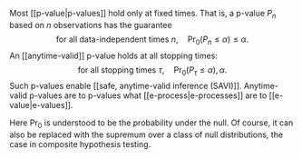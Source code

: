 Most [[p-value|p-values]] hold only at fixed times. That is, a p-value $P_n$ based on $n$ observations has the guarantee 
$$
\text{for all data-independent times }n, \quad \Pr_0(P_n \leq\alpha)\leq \alpha.
$$
An [[anytime-valid]] p-value holds at all stopping times: 
$$
\text{for all stopping times }\tau, \quad \Pr_0(P_\tau \leq \alpha),\alpha.
$$Such p-values enable [[safe, anytime-valid inference (SAVI)]]. Anytime-valid p-values are to p-values what [[e-process|e-processes]] are to [[e-value|e-values]]. 

Here $\Pr_0$ is understood to be the probability under the null. Of course, it can also be replaced with the supremum over a class of null distributions, the case in composite hypothesis testing. 